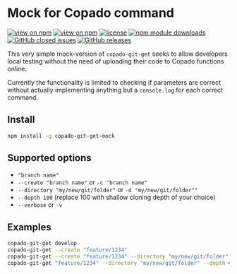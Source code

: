 # Mock for Copado command

[![view on npm](https://badgen.net/github/release/JoernBerkefeld/copado-git-get-mock)](https://www.npmjs.org/package/copado-git-get-mock)
[![view on npm](https://badgen.net/npm/node/copado-git-get-mock)](https://www.npmjs.org/package/copado-git-get-mock)
[![license](https://badgen.net/npm/license/copado-git-get-mock)](https://www.npmjs.org/package/copado-git-get-mock)
[![npm module downloads](https://badgen.net/npm/dt/copado-git-get-mock)](https://www.npmjs.org/package/copado-git-get-mock)
[![GitHub closed issues](https://badgen.net/github/closed-issues/JoernBerkefeld/copado-git-get-mock)](https://github.com/JoernBerkefeld/copado-git-get-mock/issues?q=is%3Aissue+is%3Aclosed)
[![GitHub releases](https://badgen.net/github/releases/JoernBerkefeld/copado-git-get-mock)](https://github.com/JoernBerkefeld/copado-git-get-mock/releases)

This very simple mock-version of `copado-git-get` seeks to allow developers local testing without the need of uploading their code to Copado functions online.

Currently the functionality is limited to checking if parameters are correct without actually implementing anything but a `console.log` for each correct command.

## Install

```bash
npm install -g copado-git-get-mock
```

## Supported options

- `"branch name"`
- `--create "branch name"` or `-c "branch name"`
- `--directory "my/new/git/folder"` or `-d "my/new/git/folder""`
- `--depth 100` (replace 100 with shallow cloning depth of your choice)
- `--verbose` or `-v`

## Examples

```bash
copado-git-get develop
copado-git-get --create "feature/1234"
copado-git-get --create "feature/1234" --directory "my/new/git/folder" --depth 40
copado-git-get "feature/1234" --directory "my/new/git/folder" --depth 40 --verbose
```
